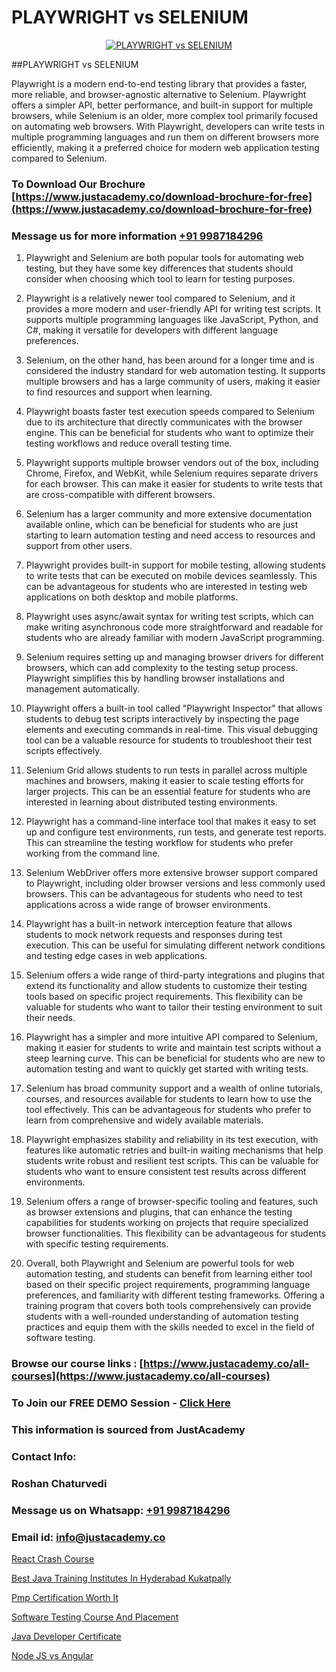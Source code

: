 # PLAYWRIGHT vs SELENIUM

<p align="center">
  <a href="https://justacademy.co/course-detail/selenium-training">
    <img src="https://justacademy.co/storage2/course_image/1676637863_course_image.webp" alt="PLAYWRIGHT vs SELENIUM">
  </a>
</p>
##PLAYWRIGHT vs SELENIUM

Playwright is a modern end-to-end testing library that provides a faster, more reliable, and browser-agnostic alternative to Selenium. Playwright offers a simpler API, better performance, and built-in support for multiple browsers, while Selenium is an older, more complex tool primarily focused on automating web browsers. With Playwright, developers can write tests in multiple programming languages and run them on different browsers more efficiently, making it a preferred choice for modern web application testing compared to Selenium.
### To Download Our Brochure [https://www.justacademy.co/download-brochure-for-free](https://www.justacademy.co/download-brochure-for-free)
### Message us for more information [+91 9987184296](https://api.whatsapp.com/send?phone=919987184296)
1) Playwright and Selenium are both popular tools for automating web testing, but they have some key differences that students should consider when choosing which tool to learn for testing purposes.

2) Playwright is a relatively newer tool compared to Selenium, and it provides a more modern and user-friendly API for writing test scripts. It supports multiple programming languages like JavaScript, Python, and C#, making it versatile for developers with different language preferences.

3) Selenium, on the other hand, has been around for a longer time and is considered the industry standard for web automation testing. It supports multiple browsers and has a large community of users, making it easier to find resources and support when learning.

4) Playwright boasts faster test execution speeds compared to Selenium due to its architecture that directly communicates with the browser engine. This can be beneficial for students who want to optimize their testing workflows and reduce overall testing time.

5) Playwright supports multiple browser vendors out of the box, including Chrome, Firefox, and WebKit, while Selenium requires separate drivers for each browser. This can make it easier for students to write tests that are cross-compatible with different browsers.

6) Selenium has a larger community and more extensive documentation available online, which can be beneficial for students who are just starting to learn automation testing and need access to resources and support from other users.

7) Playwright provides built-in support for mobile testing, allowing students to write tests that can be executed on mobile devices seamlessly. This can be advantageous for students who are interested in testing web applications on both desktop and mobile platforms.

8) Playwright uses async/await syntax for writing test scripts, which can make writing asynchronous code more straightforward and readable for students who are already familiar with modern JavaScript programming.

9) Selenium requires setting up and managing browser drivers for different browsers, which can add complexity to the testing setup process. Playwright simplifies this by handling browser installations and management automatically.

10) Playwright offers a built-in tool called "Playwright Inspector" that allows students to debug test scripts interactively by inspecting the page elements and executing commands in real-time. This visual debugging tool can be a valuable resource for students to troubleshoot their test scripts effectively.

11) Selenium Grid allows students to run tests in parallel across multiple machines and browsers, making it easier to scale testing efforts for larger projects. This can be an essential feature for students who are interested in learning about distributed testing environments.

12) Playwright has a command-line interface tool that makes it easy to set up and configure test environments, run tests, and generate test reports. This can streamline the testing workflow for students who prefer working from the command line.

13) Selenium WebDriver offers more extensive browser support compared to Playwright, including older browser versions and less commonly used browsers. This can be advantageous for students who need to test applications across a wide range of browser environments.

14) Playwright has a built-in network interception feature that allows students to mock network requests and responses during test execution. This can be useful for simulating different network conditions and testing edge cases in web applications.

15) Selenium offers a wide range of third-party integrations and plugins that extend its functionality and allow students to customize their testing tools based on specific project requirements. This flexibility can be valuable for students who want to tailor their testing environment to suit their needs.

16) Playwright has a simpler and more intuitive API compared to Selenium, making it easier for students to write and maintain test scripts without a steep learning curve. This can be beneficial for students who are new to automation testing and want to quickly get started with writing tests.

17) Selenium has broad community support and a wealth of online tutorials, courses, and resources available for students to learn how to use the tool effectively. This can be advantageous for students who prefer to learn from comprehensive and widely available materials.

18) Playwright emphasizes stability and reliability in its test execution, with features like automatic retries and built-in waiting mechanisms that help students write robust and resilient test scripts. This can be valuable for students who want to ensure consistent test results across different environments.

19) Selenium offers a range of browser-specific tooling and features, such as browser extensions and plugins, that can enhance the testing capabilities for students working on projects that require specialized browser functionalities. This flexibility can be advantageous for students with specific testing requirements.

20) Overall, both Playwright and Selenium are powerful tools for web automation testing, and students can benefit from learning either tool based on their specific project requirements, programming language preferences, and familiarity with different testing frameworks. Offering a training program that covers both tools comprehensively can provide students with a well-rounded understanding of automation testing practices and equip them with the skills needed to excel in the field of software testing.

### Browse our course links : [https://www.justacademy.co/all-courses](https://www.justacademy.co/all-courses) 
### To Join our FREE DEMO Session - [Click Here](https://www.justacademy.co/register-for-course-demo)


### This information is sourced from JustAcademy
### Contact Info:
### Roshan Chaturvedi
### Message us on Whatsapp: [+91 9987184296](https://api.whatsapp.com/send?phone=919987184296)
### Email id: [info@justacademy.co](mailto:info@justacademy.co)
                
[React Crash Course](https://www.linkedin.com/pulse/react-crash-course-justacademy-new-york-ardcf?trackingId=BpaRzueDK9FX%2Fi4VwZrjyQ%3D%3D&lipi=urn%3Ali%3Apage%3Ad_flagship3_company_admin%3BZk%2BEqLRRSPWLWPbe%2FjHbmQ%3D%3D)

[Best Java Training Institutes In Hyderabad Kukatpally](https://www.linkedin.com/pulse/best-java-training-institutes-hyderabad-kukatpally-xqp2f?trackingId=rGZ1v9nttzIxrZmkK6In0w%3D%3D&lipi=urn%3Ali%3Apage%3Ad_flagship3_company_admin%3BSRVvZqxTRJ2BK3zMbr9wpQ%3D%3D)

[Pmp Certification Worth It](https://medium.com/@akanshapatil/pmp-certification-worth-it-0513e877a8c8)

[Software Testing Course And Placement](https://medium.com/@surajvaishnav5015/software-testing-course-and-placement-e0287f85b47a)

[Java Developer Certificate](https://justacademyin.github.io/justacademy/java-developer-certificate)

[Node JS vs Angular](https://justacademyin.github.io/justacademy/node-js-vs-angular)


